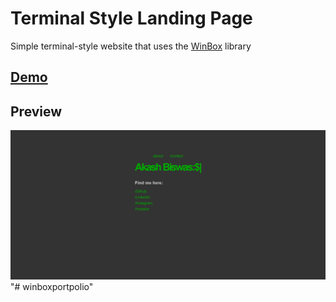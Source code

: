 # Terminal Style Landing Page

Simple terminal-style website that uses the [WinBox](https://github.com/nextapps-de/winbox) library

## [Demo](https://upbeat-allen-ed0aef.netlify.app/)


## Preview
![Preview](./img/preview.png)"# winboxportpolio" 
